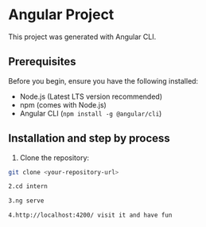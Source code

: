 # Angular Project

This project was generated with Angular CLI.

## Prerequisites

Before you begin, ensure you have the following installed:
- Node.js (Latest LTS version recommended)
- npm (comes with Node.js)
- Angular CLI (`npm install -g @angular/cli`)

## Installation and step by process

1. Clone the repository:
```bash
git clone <your-repository-url>

2.cd intern

3.ng serve

4.http://localhost:4200/ visit it and have fun 


